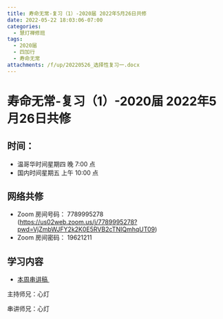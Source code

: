 ```yaml
---
title: 寿命无常-复习（1）-2020届 2022年5月26日共修
date: 2022-05-22 18:03:06-07:00
categories:
  - 慧灯禅修班
tags:
  - 2020届
  - 四加行
  - 寿命无常
attachments: /f/up/20220526_选择性复习一.docx
---
```

# 寿命无常-复习（1）-2020届 2022年5月26日共修

## 时间：

* 温哥华时间星期四 晚 7:00 点
* 国内时间星期五 上午 10:00 点

## 网络共修

* Zoom 房间号码： 7789995278 (<https://us02web.zoom.us/j/7789995278?pwd=VjZmbWJFY2k2K0E5RVB2cTNIQmhqUT09>)
* Zoom 房间密码： 19621211

## 学习内容

* [本周串讲稿 ](https://s3.ap-northeast-1.wasabisys.com/hdcx/hdv/f/up/20220526_选择性复习一.docx)

主持师兄：心灯

串讲师兄：心灯